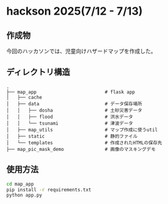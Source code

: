 # hackson 2025(7/12 - 7/13)

## 作成物
今回のハッカソンでは、児童向けハザードマップを作成した。

## ディレクトリ構造
```
.
├── map_app                         # flask app 
│   ├── cache
│   ├── data                        # データ保存場所
│   │   ├── dosha                   # 土砂災害データ
│   │   ├── flood                   # 洪水データ
│   │   └── tsunami                 # 津波データ
│   ├── map_utils                   # マップ作成に使うutil
│   ├── static                      # 静的ファイル
│   └── templates                   # 作成されたHTMLの保存先
├── map_pic_mask_demo               # 画像のマスキングデモ
```

## 使用方法
```bash
cd map_app
pip install -r requirements.txt
python app.py
```